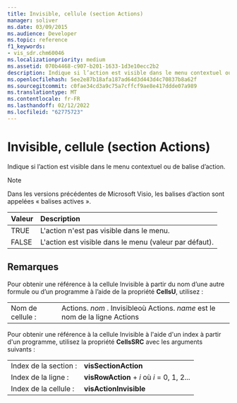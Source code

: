 ```yaml
---
title: Invisible, cellule (section Actions)
manager: soliver
ms.date: 03/09/2015
ms.audience: Developer
ms.topic: reference
f1_keywords:
- vis_sdr.chm60046
ms.localizationpriority: medium
ms.assetid: 070b4468-c907-b201-1633-1d3e10ecc2b2
description: Indique si l’action est visible dans le menu contextuel ou de balise d’action.
ms.openlocfilehash: 5ee2e87b18afa187ad64d3d443d4c70837b8a62f
ms.sourcegitcommit: c0fae34cd3a9c75a7cffcf9ae8e417ddde07a989
ms.translationtype: MT
ms.contentlocale: fr-FR
ms.lasthandoff: 02/12/2022
ms.locfileid: "62775723"
---
```

# <a name="invisible-cell-actions-section"></a>Invisible, cellule (section Actions)

Indique si l’action est visible dans le menu contextuel ou de balise d’action. 
  
> [!NOTE]
> Dans les versions précédentes de Microsoft Visio, les balises d’action sont appelées « balises actives ». 
  
|**Valeur**|**Description**|
|:-----|:-----|
|TRUE  <br/> |L'action n'est pas visible dans le menu. |
|FALSE  <br/> |L'action est visible dans le menu (valeur par défaut). |
   
## <a name="remarks"></a>Remarques

Pour obtenir une référence à la cellule Invisible à partir du nom d’une autre formule ou d’un programme à l’aide de la propriété **CellsU**, utilisez : 
  
|||
|:-----|:-----|
|Nom de cellule :  <br/> |Actions. *nom*  . Invisibleoù Actions.  *name*  est le nom de la ligne Actions  <br/> |
   
Pour obtenir une référence à la cellule Invisible à l'aide d'un index à partir d'un programme, utilisez la propriété **CellsSRC** avec les arguments suivants : 
  
|||
|:-----|:-----|
|Index de la section :  <br/> |**visSectionAction** <br/> |
|Index de la ligne :  <br/> |**visRowAction** +   *i* où *i* = 0, 1, 2... |
|Index de la cellule :  <br/> |**visActionInvisible** <br/> |
   

